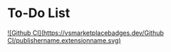 # To-Do List
[![Github CI](https://vsmarketplacebadges.dev/Github CI/publishername.extensionname.svg)](https://marketplace.visualstudio.com/items?itemName=publishername.extensionname)

